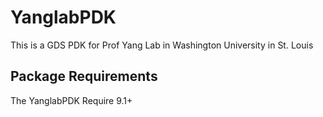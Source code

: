 

<!--
 * @Author       : Qian Zhang
 * @Date         : 2025-03-13 15:14:28
 * @LastEditors  : Qian Zhang
 * @LastEditTime : 2025-03-13 16:24:50
 * @FilePath     : \YanglabPDK\README.md
 * @Description  : 
 * 
 * Copyright (c) 2025 by Prof. Lan Yang Lab, All Rights Reserved. 
-->
# YanglabPDK
This is a GDS PDK for Prof Yang Lab in Washington University in St. Louis

## Package Requirements
The YanglabPDK Require 9.1+